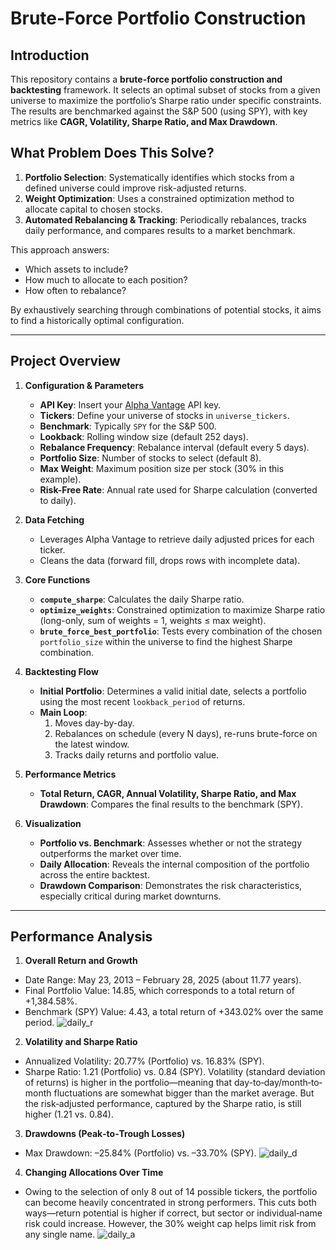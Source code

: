 # Brute-Force Portfolio Construction

## Introduction
This repository contains a **brute-force portfolio construction and backtesting** framework. It selects an optimal subset of stocks from a given universe to maximize the portfolio’s Sharpe ratio under specific constraints. The results are benchmarked against the S&P 500 (using SPY), with key metrics like **CAGR, Volatility, Sharpe Ratio, and Max Drawdown**.

## What Problem Does This Solve?
1. **Portfolio Selection**: Systematically identifies which stocks from a defined universe could improve risk-adjusted returns.  
2. **Weight Optimization**: Uses a constrained optimization method to allocate capital to chosen stocks.  
3. **Automated Rebalancing & Tracking**: Periodically rebalances, tracks daily performance, and compares results to a market benchmark.

This approach answers:
- Which assets to include?
- How much to allocate to each position?
- How often to rebalance?

By exhaustively searching through combinations of potential stocks, it aims to find a historically optimal configuration.

---

## Project Overview

1. **Configuration & Parameters**  
   - **API Key**: Insert your [Alpha Vantage](https://www.alphavantage.co/) API key.  
   - **Tickers**: Define your universe of stocks in `universe_tickers`.  
   - **Benchmark**: Typically `SPY` for the S&P 500.  
   - **Lookback**: Rolling window size (default 252 days).  
   - **Rebalance Frequency**: Rebalance interval (default every 5 days).  
   - **Portfolio Size**: Number of stocks to select (default 8).  
   - **Max Weight**: Maximum position size per stock (30% in this example).  
   - **Risk-Free Rate**: Annual rate used for Sharpe calculation (converted to daily).

2. **Data Fetching**  
   - Leverages Alpha Vantage to retrieve daily adjusted prices for each ticker.  
   - Cleans the data (forward fill, drops rows with incomplete data).

3. **Core Functions**  
   - **`compute_sharpe`**: Calculates the daily Sharpe ratio.  
   - **`optimize_weights`**: Constrained optimization to maximize Sharpe ratio (long-only, sum of weights = 1, weights ≤ max weight).  
   - **`brute_force_best_portfolio`**: Tests every combination of the chosen `portfolio_size` within the universe to find the highest Sharpe combination.

4. **Backtesting Flow**  
   - **Initial Portfolio**: Determines a valid initial date, selects a portfolio using the most recent `lookback_period` of returns.  
   - **Main Loop**:  
     1. Moves day-by-day.  
     2. Rebalances on schedule (every N days), re-runs brute-force on the latest window.  
     3. Tracks daily returns and portfolio value.

5. **Performance Metrics**  
   - **Total Return, CAGR, Annual Volatility, Sharpe Ratio, and Max Drawdown**: Compares the final results to the benchmark (SPY).

6. **Visualization**
   - **Portfolio vs. Benchmark**: Assesses whether or not the strategy outperforms the market over time.
   - **Daily Allocation**: Reveals the internal composition of the portfolio across the entire backtest.
   - **Drawdown Comparison**: Demonstrates the risk characteristics, especially critical during market downturns.

---

## Performance Analysis

1. **Overall Return and Growth**
- Date Range: May 23, 2013 – February 28, 2025 (about 11.77 years).
- Final Portfolio Value: 14.85, which corresponds to a total return of +1,384.58%.
- Benchmark (SPY) Value: 4.43, a total return of +343.02% over the same period.
![daily_r](https://github.com/user-attachments/assets/b3445b64-58c0-4b08-9e60-fd805faa5e81)

2. **Volatility and Sharpe Ratio**
- Annualized Volatility: 20.77% (Portfolio) vs. 16.83% (SPY).
- Sharpe Ratio: 1.21 (Portfolio) vs. 0.84 (SPY).
Volatility (standard deviation of returns) is higher in the portfolio—meaning that day-to‐day/month‐to‐month fluctuations are somewhat bigger than the market average.
But the risk‐adjusted performance, captured by the Sharpe ratio, is still higher (1.21 vs. 0.84).

3. **Drawdowns (Peak‐to‐Trough Losses)**
- Max Drawdown: –25.84% (Portfolio) vs. –33.70% (SPY).
![daily_d](https://github.com/user-attachments/assets/7b29ad91-6eb8-40eb-9d88-8898b76313f9)


4. **Changing Allocations Over Time**
- Owing to the selection of only 8 out of 14 possible tickers, the portfolio can become heavily concentrated in strong performers. This cuts both ways—return potential is higher if correct, but sector or individual‐name risk could increase. However, the 30% weight cap helps limit risk from any single name.
![daily_a](https://github.com/user-attachments/assets/ff8c4fb9-a550-4f06-a43b-02c070132e59)



